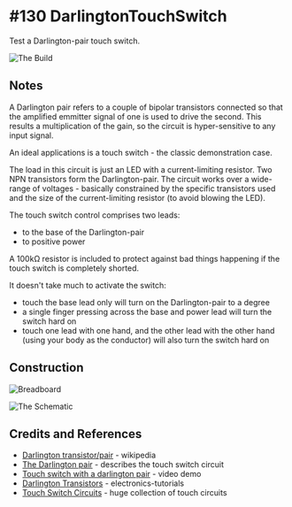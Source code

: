 # #130 DarlingtonTouchSwitch

Test a Darlington-pair touch switch.

![The Build](./assets/DarlingtonTouchSwitch_build.jpg?raw=true)

## Notes

A Darlington pair refers to a couple of bipolar transistors connected so that the amplified emmitter signal of one is used to drive the second. This results a multiplication of the gain, so the circuit is hyper-sensitive to any input signal.

An ideal applications is a touch switch - the classic demonstration case.

The load in this circuit is just an LED with a current-limiting resistor.
Two NPN transistors form the Darlington-pair.
The circuit works over a wide-range of voltages - basically constrained by the specific transistors used
and the size of the current-limiting resistor (to avoid blowing the LED).

The touch switch control comprises two leads:
* to the base of the Darlington-pair
* to positive power

A 100kΩ resistor is included to protect against bad things happening if the touch switch is completely shorted.

It doesn't take much to activate the switch:
* touch the base lead only will turn on the Darlington-pair to a degree
* a single finger pressing across the base and power lead will turn the switch hard on
* touch one lead with one hand, and the other lead with the other hand (using your body as the conductor) will also turn the switch hard on


## Construction

![Breadboard](./assets/DarlingtonTouchSwitch_bb.jpg?raw=true)

![The Schematic](./assets/DarlingtonTouchSwitch_schematic.jpg?raw=true)


## Credits and References
* [Darlington transistor/pair](https://en.wikipedia.org/wiki/Darlington_transistor) - wikipedia
* [The Darlington pair](http://www.pcbheaven.com/userpages/basic_transistor_circuits/) - describes the touch switch circuit
* [Touch switch with a darlington pair](https://youtu.be/XArtEkeSkt4) - video demo
* [Darlington Transistors](https://www.electronics-tutorials.ws/transistor/darlington-transistor.html) - electronics-tutorials
* [Touch Switch Circuits](http://www.discovercircuits.com/C/capacitance-sw.htm) - huge collection of touch circuits
